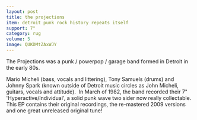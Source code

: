 ```yaml
---
layout: post
title: the projections
item: detroit punk rock history repeats itself
support: 7"
category: rug
volume: 5
image: QUKDMtZAxWJY
---
```


The Projections was a punk / powerpop / garage band formed in Detroit in the early 80s.

Mario Micheli (bass, vocals and littering), Tony Samuels (drums) and Johnny Spark (known outside of Detroit music circles as John Micheli, guitars, vocals and attitude). &#x2028;In March of 1982, the band recorded their 7&quot; &#x27;Hyperactive/Individual&#x27;, a solid punk wave two sider now really collectable. This EP contains their original recordings, the re-mastered 2009 versions and one great unreleased original tune!
